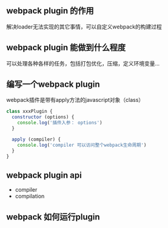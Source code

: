 ## webpack plugin 的作用
解决loader无法实现的其它事情，可以自定义webpack的构建过程

## webpack plugin 能做到什么程度
可以处理各种各样的任务，包括打包优化，压缩，定义环境变量...

## 编写一个webpack plugin
webpack插件是带有apply方法的javascript对象（class）
```js
class xxxPlugin {
  constructor (options) {
    console.log('插件入参： options')
  }

  apply (compiler) {
    console.log('compiler 可以访问整个webpack生命周期')
  }
}
```

## webpack plugin api
* compiler
* compilation

## webpack 如何运行plugin